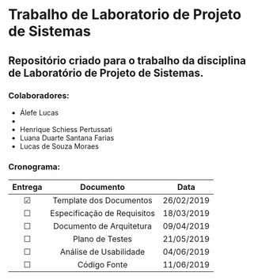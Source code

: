 # Trabalho de Laboratorio de Projeto de Sistemas #
## Repositório criado para o trabalho da disciplina de Laboratório de Projeto de Sistemas. ## 

### Colaboradores: 
* Álefe Lucas
* 
* Henrique Schiess Pertussati
* Luana Duarte Santana Farias
* Lucas de Souza Moraes

### Cronograma: 

| Entrega | Documento                   | Data       |
|:-------:|:---------------------------:|:----------:|
| &#9745; | Template dos Documentos     | 26/02/2019 |
| &#9744; | Especificação de Requisitos | 18/03/2019 |
| &#9744; | Documento de Arquitetura    | 09/04/2019 |
| &#9744; | Plano de Testes             | 21/05/2019 |
| &#9744; | Análise de Usabilidade      | 04/06/2019 |
| &#9744; | Código Fonte                | 11/06/2019 |

